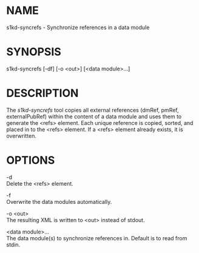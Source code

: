 NAME
====

s1kd-syncrefs - Synchronize references in a data module

SYNOPSIS
========

s1kd-syncrefs \[-df\] \[-o &lt;out&gt;\] \[&lt;data module&gt;...\]

DESCRIPTION
===========

The *s1kd-syncrefs* tool copies all external references (dmRef, pmRef, externalPubRef) within the content of a data module and uses them to generate the &lt;refs&gt; element. Each unique reference is copied, sorted, and placed in to the &lt;refs&gt; element. If a &lt;refs&gt; element already exists, it is overwritten.

OPTIONS
=======

-d  
Delete the &lt;refs&gt; element.

-f  
Overwrite the data modules automatically.

-o &lt;out&gt;  
The resulting XML is written to &lt;out&gt; instead of stdout.

&lt;data module&gt;...  
The data module(s) to synchronize references in. Default is to read from stdin.
